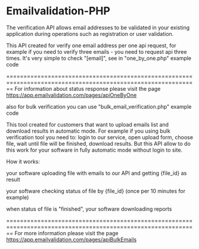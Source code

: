 # Emailvalidation-PHP

The verification API allows email addresses to be validated in your existing application during operations such as registration or user validation.

This API created for verify one email address per one api request, for example if you need to verify three emails - you need to request api three times. It's very simple to check "[email]", see in "one_by_one.php" example code

============================================================================================================== For information about status response please visit the page https://app.emailvalidation.com/pages/apiOneByOne

also for bulk verification you can use "bulk_email_verification.php" example code

This tool created for customers that want to upload emails list and download results in automatic mode. For example if you using bulk verification tool you need to: login to our service, open upload form, choose file, wait until file will be finished, download results. But this API allow to do this work for your software in fully automatic mode without login to site.

How it works:

your software uploading file with emails to our API and getting {file_id} as result

your software checking status of file by {file_id} (once per 10 minutes for example)

when status of file is "finished", your software downloading reports

============================================================================================================== For more information please visit the page https://app.emailvalidation.com/pages/apiBulkEmails
